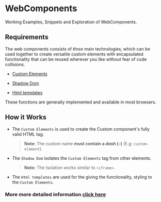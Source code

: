 # **WebComponents**
Working Examples, Snippets and Exploration of WebComponents.

## Requirements
The web components consists of *three* main technologies, which can be used together to create versatile custom elements with encapsulated functionality that can be reused wherever you like without fear of code collisions.
* [Custom Elements](https://developer.mozilla.org/en-US/docs/Web/Web_Components/Using_custom_elements)

* [Shadow Dom](https://developer.mozilla.org/en-US/docs/Web/Web_Components/Using_shadow_DOM)

* [Html templates](https://developer.mozilla.org/en-US/docs/Web/Web_Components/Using_templates_and_slots)

These functions are generally implemented and available in most browsers.

## How it Works

* The `Custom Elements` is used to create the Custom component's fully valid HTML tag.
    > **Note:** The custom name **must contain a *dash* (-)** (E.g: `custom-element`).

* The `Shadow Dom` isolates the `Custom Elements` tag from other elements.
    > **Note:** The Isolation works similar to `<iframe>`.

* The `Html templates` are used for the giving the functionality, styling to the `Custom Elements`.


### More more detailed information [click here](https://developer.mozilla.org/en-US/docs/Web/Web_Components)